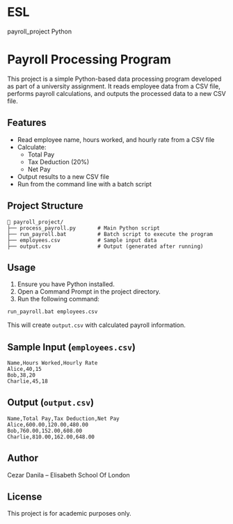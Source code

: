 # ESL
payroll_project Python
# Payroll Processing Program

This project is a simple Python-based data processing program developed as part of a university assignment. It reads employee data from a CSV file, performs payroll calculations, and outputs the processed data to a new CSV file.

## Features

- Read employee name, hours worked, and hourly rate from a CSV file
- Calculate:
  - Total Pay
  - Tax Deduction (20%)
  - Net Pay
- Output results to a new CSV file
- Run from the command line with a batch script

## Project Structure

```
📁 payroll_project/
├── process_payroll.py       # Main Python script
├── run_payroll.bat          # Batch script to execute the program
├── employees.csv            # Sample input data
├── output.csv               # Output (generated after running)
```

## Usage

1. Ensure you have Python installed.
2. Open a Command Prompt in the project directory.
3. Run the following command:

```bash
run_payroll.bat employees.csv
```

This will create `output.csv` with calculated payroll information.

## Sample Input (`employees.csv`)

```
Name,Hours Worked,Hourly Rate
Alice,40,15
Bob,38,20
Charlie,45,18
```

## Output (`output.csv`)

```
Name,Total Pay,Tax Deduction,Net Pay
Alice,600.00,120.00,480.00
Bob,760.00,152.00,608.00
Charlie,810.00,162.00,648.00
```

## Author

Cezar Danila – Elisabeth School Of London

## License

This project is for academic purposes only.
